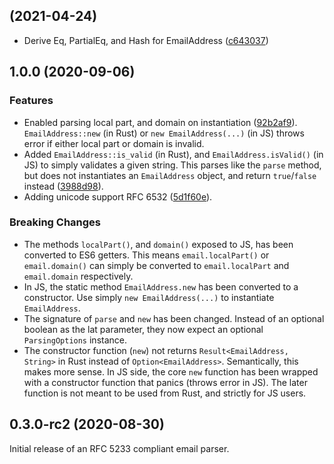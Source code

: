 ##  (2021-04-24)

* Derive Eq, PartialEq, and Hash for EmailAddress ([c643037](https://github.com/Sayan751/email-address-parser/commit/c643037))

## 1.0.0 (2020-09-06)

### Features

* Enabled parsing local part, and domain on instantiation ([92b2af9](https://github.com/Sayan751/email-address-parser/commit/92b2af9)). `EmailAddress::new` (in Rust) or `new EmailAddress(...)` (in JS) throws error if either local part or domain is invalid.
* Added `EmailAddress::is_valid` (in Rust), and `EmailAddress.isValid()` (in JS) to simply validates a given string. This parses like the `parse` method, but does not instantiates an `EmailAddress` object, and return `true`/`false` instead ([3988d98](https://github.com/Sayan751/email-address-parser/commit/3988d98)).
* Adding unicode support RFC 6532 ([5d1f60e](https://github.com/Sayan751/email-address-parser/commit/5d1f60e)).

### Breaking Changes

* The methods `localPart()`, and `domain()` exposed to JS, has been converted to ES6 getters. This means `email.localPart()` or `email.domain()` can simply be converted to `email.localPart` and `email.domain` respectively.
* In JS, the static method `EmailAddress.new` has been converted to a constructor. Use simply `new EmailAddress(...)` to instantiate `EmailAddress`.
* The signature of `parse` and `new` has been changed. Instead of an optional boolean as the lat parameter, they now expect an optional `ParsingOptions` instance.
* The constructor function (`new`) not returns `Result<EmailAddress, String>` in Rust instead of `Option<EmailAddress>`. Semantically, this makes more sense. In JS side, the core `new` function has been wrapped with a constructor function that panics (throws error in JS). The later function is not meant to be used from Rust, and strictly for JS users.

## 0.3.0-rc2 (2020-08-30)

Initial release of an RFC 5233 compliant email parser.
